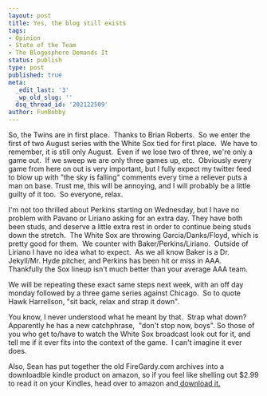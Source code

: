 ```yaml
---
layout: post
title: Yes, the blog still exists
tags:
- Opinion
- State of the Team
- The Blogosphere Demands It
status: publish
type: post
published: true
meta:
  _edit_last: '3'
  _wp_old_slug: ''
  dsq_thread_id: '202122509'
author: FunBobby
---
```

So, the Twins are in first place.  Thanks to Brian Roberts.  So we enter the first of two August series with the White Sox tied for first place.  We have to remember, it is still only August.  Even if we lose two of three, we're only a game out.  If we sweep we are only three games up, etc.  Obviously every game from here on out is very important, but I fully expect my twitter feed to blow up with "the sky is falling" comments every time a reliever puts a man on base. Trust me, this will be annoying, and I will probably be a little guilty of it too.  So everyone, relax. 

I'm not too thrilled about Perkins starting on Wednesday, but I have no problem with Pavano or Liriano asking for an extra day. They have both been studs, and deserve a little extra rest in order to continue being studs down the stretch.  The White Sox are throwing Garcia/Danks/Floyd, which is pretty good for them.  We counter with Baker/Perkins/Liriano.  Outside of Liriano I have no idea what to expect.  As we all know Baker is a Dr. Jekyll/Mr. Hyde pitcher, and Perkins has been hit or miss in AAA.  Thankfully the Sox lineup isn't much better than your average AAA team.

We will be repeating these exact same steps next week, with an off day monday followed by a three game series against Chicago.  So to quote Hawk Harrellson, "sit back, relax and strap it down".  

You know, I never understood what he meant by that.  Strap what down? Apparently he has a new catchphrase,  "don't stop now, boys". So those of you who get to/have to watch the White Sox broadcast look out for it, and tell me if it ever fits into the context of the game.  I can't imagine it ever does.  

Also, Sean has put together the old FireGardy.com archives into a downloadble kindle product on amazon, so if you feel like shelling out $2.99 to read it on your Kindles, head over to amazon and<a href="http://www.amazon.com/FireGardy-com-Archives-Unabridged-Uncut-ebook/dp/B003Y3BP72/ref=sr_1_fkmr1_2?ie=UTF8&amp;m=AG56TWVU5XWC2&amp;qid=1281447023&amp;sr=1-2-fkmr1"> download it.</a>

